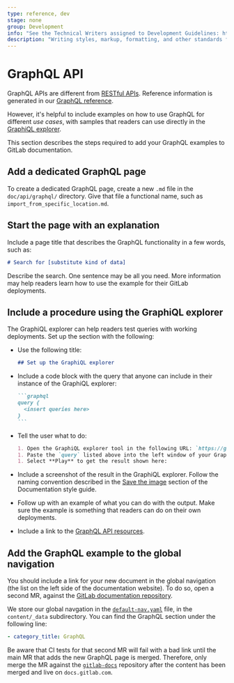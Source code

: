 ```yaml
---
type: reference, dev
stage: none
group: Development
info: "See the Technical Writers assigned to Development Guidelines: https://about.gitlab.com/handbook/engineering/ux/technical-writing/#assignments-to-development-guidelines"
description: "Writing styles, markup, formatting, and other standards for GraphQL API's GitLab Documentation."
---
```


# GraphQL API

GraphQL APIs are different from [RESTful APIs](restful_api_styleguide.md). Reference
information is generated in our [GraphQL reference](../../api/graphql/reference/index.md).

However, it's helpful to include examples on how to use GraphQL for different
*use cases*, with samples that readers can use directly in the
[GraphiQL explorer](../api_graphql_styleguide.md#graphiql).

This section describes the steps required to add your GraphQL examples to
GitLab documentation.

## Add a dedicated GraphQL page

To create a dedicated GraphQL page, create a new `.md` file in the
`doc/api/graphql/` directory. Give that file a functional name, such as
`import_from_specific_location.md`.

## Start the page with an explanation

Include a page title that describes the GraphQL functionality in a few words,
such as:

```markdown
# Search for [substitute kind of data]
```

Describe the search. One sentence may be all you need. More information may
help readers learn how to use the example for their GitLab deployments.

## Include a procedure using the GraphiQL explorer

The GraphiQL explorer can help readers test queries with working deployments.
Set up the section with the following:

- Use the following title:

  ```markdown
  ## Set up the GraphiQL explorer
  ```

- Include a code block with the query that anyone can include in their
  instance of the GraphiQL explorer:

  ````markdown
  ```graphql
  query {
    <insert queries here>
  }
  ```
  ````

- Tell the user what to do:

  ```markdown
  1. Open the GraphiQL explorer tool in the following URL: `https://gitlab.com/-/graphql-explorer`.
  1. Paste the `query` listed above into the left window of your GraphiQL explorer tool.
  1. Select **Play** to get the result shown here:
  ```

- Include a screenshot of the result in the GraphiQL explorer. Follow the naming
  convention described in the [Save the image](styleguide.md#save-the-image) section of the Documentation style guide.
- Follow up with an example of what you can do with the output. Make sure the
  example is something that readers can do on their own deployments.
- Include a link to the [GraphQL API resources](../../api/graphql/reference/index.md).

## Add the GraphQL example to the global navigation

You should include a link for your new document in the global navigation (the list on the
left side of the documentation website). To do so, open a second MR, against the
[GitLab documentation repository](https://gitlab.com/gitlab-org/gitlab-docs/).

We store our global navgation in the [`default-nav.yaml`](https://gitlab.com/gitlab-org/gitlab-docs/-/blob/master/content/_data/default-nav.yaml) file, in the
`content/_data` subdirectory. You can find the GraphQL section under the
following line:

```yaml
- category_title: GraphQL
```

Be aware that CI tests for that second MR will fail with a bad link until the
main MR that adds the new GraphQL page is merged. Therefore, only merge the MR against the
[`gitlab-docs`](https://gitlab.com/gitlab-org/gitlab-docs) repository after the content has
been merged and live on `docs.gitlab.com`.
